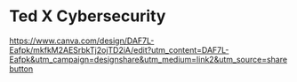 # Ted X Cybersecurity
https://www.canva.com/design/DAF7L-Eafpk/mkfkM2AESrbkTj2ojTD2iA/edit?utm_content=DAF7L-Eafpk&utm_campaign=designshare&utm_medium=link2&utm_source=sharebutton

